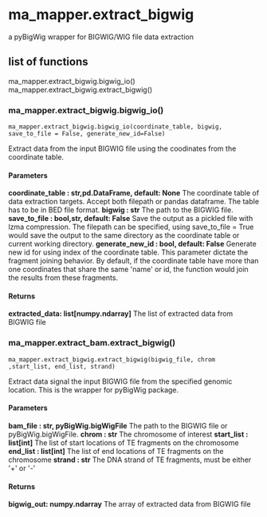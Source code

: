 # ma_mapper.extract_bigwig
a pyBigWig wrapper for BIGWIG/WIG file data extraction
## list of functions
ma_mapper.extract_bigwig.bigwig_io()
ma_mapper.extract_bigwig.extract_bigwig()

### ma_mapper.extract_bigwig.bigwig_io()

`ma_mapper.extract_bigwig.bigwig_io(coordinate_table, bigwig, save_to_file = False, generate_new_id=False)`

Extract data from the input BIGWIG file using the coodinates from the coordinate table. 

#### Parameters
**coordinate_table : str,pd.DataFrame, default: None**
The coordinate table of data extraction targets. Accept both filepath or pandas dataframe. The table has to be in BED file format.
**bigwig : str**
The path to the BIGWIG file.
**save_to_file : bool,str, default: False**
Save the output as a pickled file with lzma compression. The filepath can be specified, using save_to_file = True would save the output to the same directory as the coordinate table or current working directory.
**generate_new_id : bool, default: False**
Generate new id for using index of the coordinate table. This parameter dictate the fragment joining behavior. By default, if the coordinate table have more than one coordinates that share the same 'name' or id, the function would join the results from these fragments.

#### Returns
**extracted_data: list[numpy.ndarray]**
The list of extracted data from BIGWIG file

### ma_mapper.extract_bam.extract_bigwig()

`ma_mapper.extract_bigwig.extract_bigwig(bigwig_file, chrom ,start_list, end_list, strand)`

Extract data signal the input BIGWIG file from the specified genomic location. This is the wrapper for pyBigWig package.

#### Parameters
**bam_file : str, pyBigWig.bigWigFile**
The path to the BIGWIG file or pyBigWig.bigWigFile.
**chrom : str**
The chromosome of interest
**start_list : list[int]**
The list of start locations of TE fragments on the chromosome
**end_list : list[int]**
The list of end locations of TE fragments on the chromosome
**strand : str**
The DNA strand of TE fragments, must be either '+' or '-'

#### Returns
**bigwig_out: numpy.ndarray**
The array of extracted data from BIGWIG file



